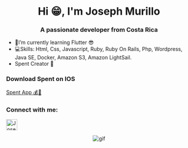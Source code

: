 <h1 align="center">Hi 😁, I'm Joseph Murillo</h1>

<h3 align="center">A passionate developer from Costa Rica</h3>

- 📘I’m currently learning Flutter 😎
- 💻Skills: Html, Css, Javascript, Ruby, Ruby On Rails, Php, Wordpress, Java SE, Docker, Amazon S3, Amazon LightSail.
- Spent Creator 📱 

<p align="left">
<h3 align="left">Download Spent on IOS</h3>
<a href="https://apps.apple.com/us/app/spent-expense-tracker/id6449729260">
 Spent App 💰📱
</a>
<h3 align="left">Connect with me:</h3>
<a href="https://www.linkedin.com/in/josephmurillorodriguez/">
  <img alt="Joseph Murillo LinkdeIn" width="30px" src="https://cdn.jsdelivr.net/npm/simple-icons@v3/icons/linkedin.svg" />
</a>
</p>
<p align="center">
  <img alt="gif" src="https://i.imgur.com/Z9bdip0.gif"/>
</p>
